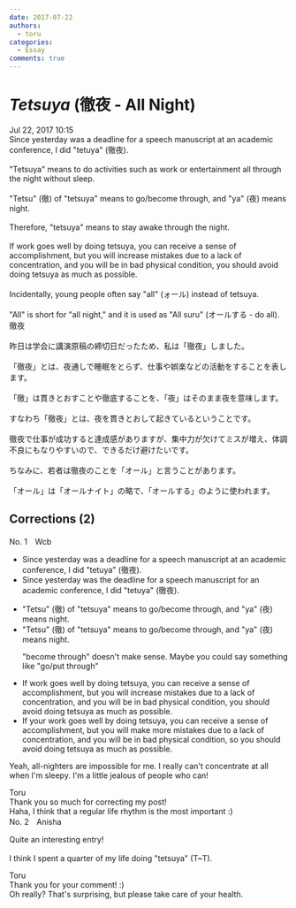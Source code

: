 ```yaml
---
date: 2017-07-22
authors:
  - toru
categories:
  - Essay
comments: true
---
```


# <strong><em>Tetsuya</strong></em> (徹夜 - All Night)
<div class="date">Jul 22, 2017 10:15</div>
<div id="post"><div id="body_show_ori">
Since yesterday was a deadline for a speech manuscript at an academic conference, I did "tetuya" (徹夜).<br/><br/>"Tetsuya" means to do activities such as work or entertainment all through the night without sleep.<br/><br/>"Tetsu" (徹) of "tetsuya" means to go/become through, and "ya" (夜) means night.<br/><br/>Therefore, "tetsuya" means to stay awake through the night.<br/><br/>If work goes well by doing tetsuya, you can receive a sense of accomplishment, but you will increase mistakes due to a lack of concentration, and you will be in bad physical condition, you should avoid doing tetsuya as much as possible.<br/><br/>Incidentally, young people often say "all" (ォール) instead of tetsuya.<br/><br/>"All" is short for "all night," and it is used as "All suru" (オールする - do all).
</div></div>

<!-- more -->

<div id="post_ja"><div id="body_show_mo">
徹夜<br/><br/>昨日は学会に講演原稿の締切日だったため、私は「徹夜」しました。<br/><br/>「徹夜」とは、夜通しで睡眠をとらず、仕事や娯楽などの活動をすることを表します。<br/><br/>「徹」は貫きとおすことや徹底することを、「夜」はそのまま夜を意味します。<br/><br/>すなわち「徹夜」とは、夜を貫きとおして起きているということです。<br/><br/>徹夜で仕事が成功すると達成感がありますが、集中力が欠けてミスが増え、体調不良にもなりやすいので、できるだけ避けたいです。<br/><br/>ちなみに、若者は徹夜のことを「オール」と言うことがあります。<br/><br/>「オール」は「オールナイト」の略で、「オールする」のように使われます。
</div></div>

## Corrections (2)
<div id="block"><div class="first_name"> No. 1　<span class="just_name">Wcb</span></div><div id="block2">
<ul class="correction_field">
<li class="incorrect">Since yesterday was a deadline for a speech manuscript at an academic conference, I did "tetuya" (徹夜).</li>
<li class="corrected correct">
Since yesterday was <span class="f_blue">the </span>deadline for a speech manuscript<span class="f_blue"> for </span>an academic conference, I did "tetuya" (徹夜).
</li>
</ul>
<ul class="correction_field">
<li class="incorrect">"Tetsu" (徹) of "tetsuya" means to go/become through, and "ya" (夜) means night.</li>
<li class="corrected correct">
"Tetsu" (徹) of "tetsuya" means to go<span class="f_red"><span class="sline">/become</span></span> through, and "ya" (夜) means night.
<p class="correction_comment">"become through" doesn't make sense. Maybe you could say something like "go/put through"</p>
</li>
</ul>
<ul class="correction_field">
<li class="incorrect">If work goes well by doing tetsuya, you can receive a sense of accomplishment, but you will increase mistakes due to a lack of concentration, and you will be in bad physical condition, you should avoid doing tetsuya as much as possible.</li>
<li class="corrected correct">
If <span class="f_blue">your </span>work goes well by doing tetsuya, you can receive a sense of accomplishment, but you will <span class="f_blue">make more </span>mistakes due to a lack of concentration, and you will be in bad physical condition, <span class="f_blue">so</span> you should avoid doing tetsuya as much as possible.
</li>
</ul>
<p class="comment_small">
 Yeah, all-nighters are impossible for me. I really can't concentrate at all when I'm sleepy. I'm a little jealous of people who can!
</p>

</div><div class="name"><span class="just_name">Toru</span><br>
Thank you so much for correcting my post!<br/>Haha, I think that a regular life rhythm is the most important :)
</div>
</div>
<div id="block"><div class="first_name"> No. 2　<span class="just_name">Anisha</span></div><div id="block2">
<p class="comment_small">
 Quite an interesting entry!
 <br/>
 <br/>
 I think I spent a quarter of my life doing "tetsuya" (T~T).
</p>

</div><div class="name"><span class="just_name">Toru</span><br>
Thank you for your comment! :)<br/>Oh really? That's surprising, but please take care of your health.
</div>
</div>
